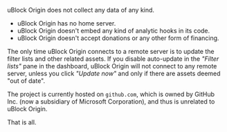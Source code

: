 uBlock Origin does not collect any data of any kind.

- uBlock Origin has no home server.
- uBlock Origin doesn't embed any kind of analytic hooks in its code.
- uBlock Origin doesn't accept donations or any other form of financing.

The only time uBlock Origin connects to a remote server is to update the filter lists and other related assets. If you disable auto-update in the _"Filter lists"_ pane in the dashboard, uBlock Origin will not connect to any remote server, unless you click _"Update now"_ and only if there are assets deemed "out of date".

The project is currently hosted on `github.com`, which is owned by GitHub Inc. (now a subsidiary of Microsoft Corporation), and thus is unrelated to uBlock Origin.

That is all.
